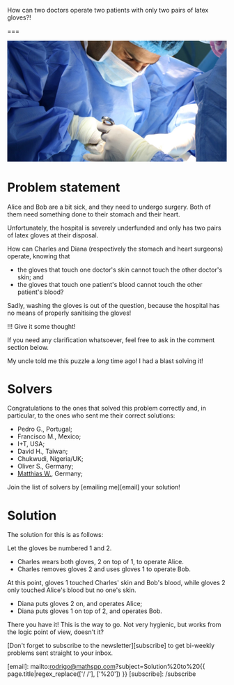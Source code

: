 How can two doctors operate two patients with only two pairs of latex gloves?!

===

![A picture of a doctor wearing latex gloves.](thumbnail.png "Photo by Jafar Ahmed on Unsplash.")

# Problem statement

Alice and Bob are a bit sick,
and they need to undergo surgery.
Both of them need something done to their stomach and their heart.

Unfortunately, the hospital is severely underfunded and only has two pairs
of latex gloves at their disposal.

How can Charles and Diana (respectively the stomach and heart surgeons) operate,
knowing that

 - the gloves that touch one doctor's skin cannot touch the other doctor's skin; and
 - the gloves that touch one patient's blood cannot touch the other patient's blood?

Sadly, washing the gloves is out of the question,
because the hospital has no means of properly sanitising the gloves!


!!! Give it some thought!

If you need any clarification whatsoever, feel free to ask in the comment section below.

My uncle told me this puzzle a _long_ time ago!
I had a blast solving it!


# Solvers

Congratulations to the ones that solved this problem correctly and, in particular, to the ones
who sent me their correct solutions:

 - Pedro G., Portugal;
 - Francisco M., Mexico;
 - I+T, USA;
 - David H., Taiwan;
 - Chukwudi, Nigeria/UK;
 - Oliver S., Germany;
 - [Matthias W.](https://twitter.com/m2u_84), Germany;

Join the list of solvers by [emailing me][email] your solution!


# Solution

The solution for this is as follows:

Let the gloves be numbered 1 and 2.

 - Charles wears both gloves, 2 on top of 1, to operate Alice.
 - Charles removes gloves 2 and uses gloves 1 to operate Bob.

At this point, gloves 1 touched Charles' skin and Bob's blood,
while gloves 2 only touched Alice's blood but no one's skin.

 - Diana puts gloves 2 on, and operates Alice;
 - Diana puts gloves 1 on top of 2, and operates Bob.

There you have it!
This is the way to go.
Not very hygienic, but works from the logic point of view, doesn't it?

[Don't forget to subscribe to the newsletter][subscribe] to get bi-weekly
problems sent straight to your inbox.

[email]: mailto:rodrigo@mathspp.com?subject=Solution%20to%20{{ page.title|regex_replace(['/ /'], ['%20']) }}
[subscribe]: /subscribe
